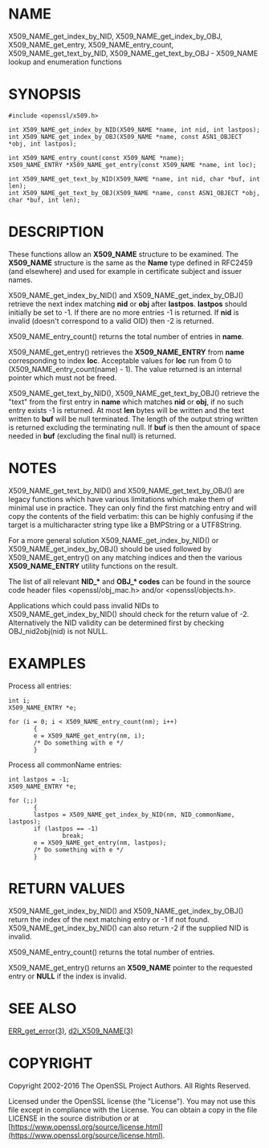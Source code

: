 # NAME

X509\_NAME\_get\_index\_by\_NID, X509\_NAME\_get\_index\_by\_OBJ, X509\_NAME\_get\_entry,
X509\_NAME\_entry\_count, X509\_NAME\_get\_text\_by\_NID, X509\_NAME\_get\_text\_by\_OBJ -
X509\_NAME lookup and enumeration functions

# SYNOPSIS

    #include <openssl/x509.h>

    int X509_NAME_get_index_by_NID(X509_NAME *name, int nid, int lastpos);
    int X509_NAME_get_index_by_OBJ(X509_NAME *name, const ASN1_OBJECT *obj, int lastpos);

    int X509_NAME_entry_count(const X509_NAME *name);
    X509_NAME_ENTRY *X509_NAME_get_entry(const X509_NAME *name, int loc);

    int X509_NAME_get_text_by_NID(X509_NAME *name, int nid, char *buf, int len);
    int X509_NAME_get_text_by_OBJ(X509_NAME *name, const ASN1_OBJECT *obj, char *buf, int len);

# DESCRIPTION

These functions allow an **X509\_NAME** structure to be examined. The
**X509\_NAME** structure is the same as the **Name** type defined in
RFC2459 (and elsewhere) and used for example in certificate subject
and issuer names.

X509\_NAME\_get\_index\_by\_NID() and X509\_NAME\_get\_index\_by\_OBJ() retrieve
the next index matching **nid** or **obj** after **lastpos**. **lastpos**
should initially be set to -1. If there are no more entries -1 is returned.
If **nid** is invalid (doesn't correspond to a valid OID) then -2 is returned.

X509\_NAME\_entry\_count() returns the total number of entries in **name**.

X509\_NAME\_get\_entry() retrieves the **X509\_NAME\_ENTRY** from **name**
corresponding to index **loc**. Acceptable values for **loc** run from
0 to (X509\_NAME\_entry\_count(name) - 1). The value returned is an
internal pointer which must not be freed.

X509\_NAME\_get\_text\_by\_NID(), X509\_NAME\_get\_text\_by\_OBJ() retrieve
the "text" from the first entry in **name** which matches **nid** or
**obj**, if no such entry exists -1 is returned. At most **len** bytes
will be written and the text written to **buf** will be null
terminated. The length of the output string written is returned
excluding the terminating null. If **buf** is <NULL> then the amount
of space needed in **buf** (excluding the final null) is returned.

# NOTES

X509\_NAME\_get\_text\_by\_NID() and X509\_NAME\_get\_text\_by\_OBJ() are
legacy functions which have various limitations which make them
of minimal use in practice. They can only find the first matching
entry and will copy the contents of the field verbatim: this can
be highly confusing if the target is a multicharacter string type
like a BMPString or a UTF8String.

For a more general solution X509\_NAME\_get\_index\_by\_NID() or
X509\_NAME\_get\_index\_by\_OBJ() should be used followed by
X509\_NAME\_get\_entry() on any matching indices and then the
various **X509\_NAME\_ENTRY** utility functions on the result.

The list of all relevant **NID\_\*** and **OBJ\_\* codes** can be found in
the source code header files &lt;openssl/obj\_mac.h> and/or
&lt;openssl/objects.h>.

Applications which could pass invalid NIDs to X509\_NAME\_get\_index\_by\_NID()
should check for the return value of -2. Alternatively the NID validity
can be determined first by checking OBJ\_nid2obj(nid) is not NULL.

# EXAMPLES

Process all entries:

    int i;
    X509_NAME_ENTRY *e;

    for (i = 0; i < X509_NAME_entry_count(nm); i++)
           {
           e = X509_NAME_get_entry(nm, i);
           /* Do something with e */
           }

Process all commonName entries:

    int lastpos = -1;
    X509_NAME_ENTRY *e;

    for (;;)
           {
           lastpos = X509_NAME_get_index_by_NID(nm, NID_commonName, lastpos);
           if (lastpos == -1)
                   break;
           e = X509_NAME_get_entry(nm, lastpos);
           /* Do something with e */
           }

# RETURN VALUES

X509\_NAME\_get\_index\_by\_NID() and X509\_NAME\_get\_index\_by\_OBJ()
return the index of the next matching entry or -1 if not found.
X509\_NAME\_get\_index\_by\_NID() can also return -2 if the supplied
NID is invalid.

X509\_NAME\_entry\_count() returns the total number of entries.

X509\_NAME\_get\_entry() returns an **X509\_NAME** pointer to the
requested entry or **NULL** if the index is invalid.

# SEE ALSO

[ERR\_get\_error(3)](http://man.he.net/man3/ERR_get_error), [d2i\_X509\_NAME(3)](http://man.he.net/man3/d2i_X509_NAME)

# COPYRIGHT

Copyright 2002-2016 The OpenSSL Project Authors. All Rights Reserved.

Licensed under the OpenSSL license (the "License").  You may not use
this file except in compliance with the License.  You can obtain a copy
in the file LICENSE in the source distribution or at
[https://www.openssl.org/source/license.html](https://www.openssl.org/source/license.html).
